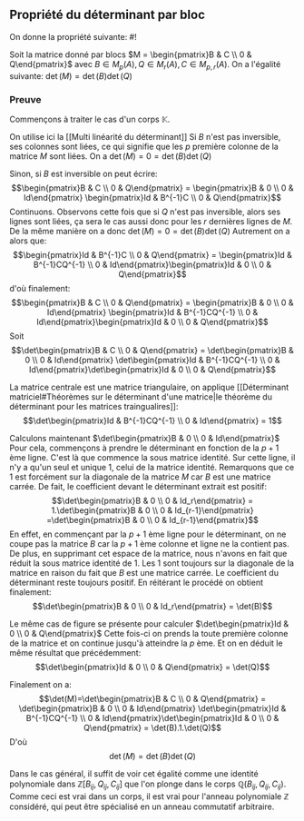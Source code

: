 ## Propriété du déterminant par bloc
On donne la propriété suivante: #!

Soit la matrice donné par blocs $M = \begin{pmatrix}B & C \\ 0 & Q\end{pmatrix}$ avec $B \in M_p(A), Q \in M_r(A), C \in M_{p,r}(A)$. On a l'égalité suivante: $\det(M) = \det(B)\det(Q)$

### Preuve
Commençons à traiter le cas d'un corps $\mathbb K$.

On utilise ici la [[Multi linéarité du déterminant]]
Si $B$ n'est pas inversible, ses colonnes sont liées, ce qui signifie que les $p$ première colonne de la matrice $M$ sont liées. On a $\det(M) = 0 = \det(B)\det(Q)$

Sinon, si $B$ est inversible on peut écrire: 
$$\begin{pmatrix}B & C \\ 0 & Q\end{pmatrix} = \begin{pmatrix}B & 0 \\ 0 & Id\end{pmatrix} \begin{pmatrix}Id & B^{-1}C \\ 0 & Q\end{pmatrix}$$
Continuons. Observons cette fois que si $Q$ n'est pas inversible, alors ses lignes sont liées, ça sera le cas aussi donc pour les $r$ dernières lignes de $M$. De la même manière on a donc $\det(M) = 0 = \det(B)\det(Q)$ 
Autrement on a alors que:
$$\begin{pmatrix}Id & B^{-1}C \\ 0 & Q\end{pmatrix} = \begin{pmatrix}Id & B^{-1}CQ^{-1} \\ 0 & Id\end{pmatrix}\begin{pmatrix}Id & 0 \\ 0 & Q\end{pmatrix}$$
d'où finalement:
$$\begin{pmatrix}B & C \\ 0 & Q\end{pmatrix} = \begin{pmatrix}B & 0 \\ 0 & Id\end{pmatrix} \begin{pmatrix}Id & B^{-1}CQ^{-1} \\ 0 & Id\end{pmatrix}\begin{pmatrix}Id & 0 \\ 0 & Q\end{pmatrix}$$
Soit
$$\det\begin{pmatrix}B & C \\ 0 & Q\end{pmatrix} = \det\begin{pmatrix}B & 0 \\ 0 & Id\end{pmatrix} \det\begin{pmatrix}Id & B^{-1}CQ^{-1} \\ 0 & Id\end{pmatrix}\det\begin{pmatrix}Id & 0 \\ 0 & Q\end{pmatrix}$$

La matrice centrale est une matrice triangulaire, on applique [[Déterminant matriciel#Théorèmes sur le déterminant d'une matrice|le théorème du déterminant pour les matrices traingualires]]:
$$\det\begin{pmatrix}Id & B^{-1}CQ^{-1} \\ 0 & Id\end{pmatrix} = 1$$

Calculons maintenant $\det\begin{pmatrix}B & 0 \\ 0 & Id\end{pmatrix}$
Pour cela, commençons à prendre le déterminant en fonction de la $p+1$ ème ligne. C'est là que commence la sous matrice identité. Sur cette ligne, il n'y a qu'un seul et unique $1$, celui de la matrice identité.
Remarquons que ce $1$ est forcément sur la diagonale de la matrice $M$ car $B$ est une matrice carrée. De fait, le coefficient devant le déterminant extrait est positif:
$$\det\begin{pmatrix}B & 0 \\ 0 & Id_r\end{pmatrix} = 1.\det\begin{pmatrix}B & 0 \\ 0 & Id_{r-1}\end{pmatrix} =\det\begin{pmatrix}B & 0 \\ 0 & Id_{r-1}\end{pmatrix}$$
En effet, en commençant par la $p+1$ ème ligne pour le déterminant, on ne coupe pas la matrice $B$ car la $p+1$ ème colonne et ligne ne la contient pas. De plus, en supprimant cet espace de la matrice, nous n'avons en fait que réduit la sous matrice identité de $1$.
Les $1$ sont toujours sur la diagonale de la matrice en raison du fait que $B$ est une matrice carrée. Le coefficient du déterminant reste toujours positif.
En réitérant le procédé on obtient finalement:
$$\det\begin{pmatrix}B & 0 \\ 0 & Id_r\end{pmatrix} = \det(B)$$

Le même cas de figure se présente pour calculer $\det\begin{pmatrix}Id & 0 \\ 0 & Q\end{pmatrix}$
Cette fois-ci on prends la toute première colonne de la matrice et on continue jusqu'à atteindre la $p$ ème. Et on en déduit le même résultat que précédemment:
$$\det\begin{pmatrix}Id & 0 \\ 0 & Q\end{pmatrix} = \det(Q)$$

Finalement on a:
$$\det(M)=\det\begin{pmatrix}B & C \\ 0 & Q\end{pmatrix} = \det\begin{pmatrix}B & 0 \\ 0 & Id\end{pmatrix} \det\begin{pmatrix}Id & B^{-1}CQ^{-1} \\ 0 & Id\end{pmatrix}\det\begin{pmatrix}Id & 0 \\ 0 & Q\end{pmatrix} = \det(B).1.\det(Q)$$
D'où
$$\det(M) = \det(B)\det(Q)$$

Dans le cas général, il suffit de voir cet égalité comme une identité polynomiale dans $\mathbb Z[B_{ij}, Q_{ij}, C_{ij}]$ que l'on plonge dans le corps $\mathbb Q(B_{ij}, Q_{ij}, C_{ij})$. Comme ceci est vrai dans un corps, il est vrai pour l'anneau polynomiale $\mathbb Z$ considéré, qui peut être spécialisé en un anneau commutatif arbitraire.
$$\tag*{$\blacksquare$}$$
